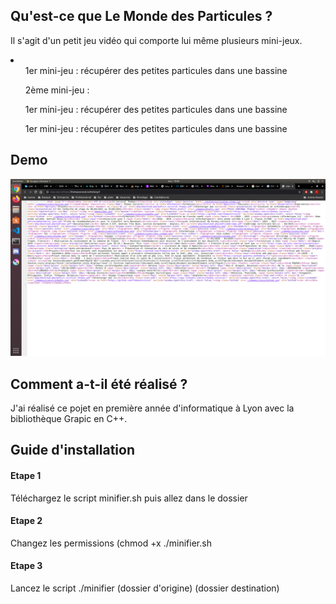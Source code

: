 ## Qu'est-ce que Le Monde des Particules ?
Il s'agit d'un petit jeu vidéo qui comporte lui même plusieurs mini-jeux.<br>
<li>
  <ul>1er mini-jeu : récupérer des petites particules dans une bassine</ul>
  <ul>2ème mini-jeu : </ul>
  <ul>1er mini-jeu : récupérer des petites particules dans une bassine</ul>
  <ul>1er mini-jeu : récupérer des petites particules dans une bassine</ul>
</li>

## Demo

![Preview](https://github.com/ThomasCorcoral/minifier/blob/master/minifier.png)

## Comment a-t-il été réalisé ?

J'ai réalisé ce pojet en première année d'informatique à Lyon avec la bibliothèque Grapic en C++.

## Guide d'installation

#### Etape 1

Téléchargez le script minifier.sh puis allez dans le dossier

#### Etape 2
Changez les permissions (chmod +x ./minifier.sh

#### Etape 3
Lancez le script ./minifier (dossier d'origine) (dossier destination)

